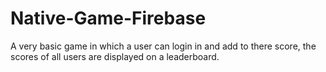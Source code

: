 # Native-Game-Firebase

A very basic game in which a user can login in and add to there score, the scores of all users are displayed on a leaderboard.
